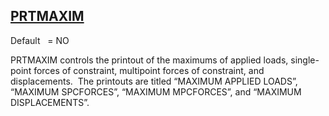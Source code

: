 ## [PRTMAXIM](https://nexus.hexagon.com/documentationcenter/bundle/MSC_Nastran_2022.4/page/Nastran_Combined_Book/qrg/parameters/TOC.PRTMAXIM.xhtml)

Default    = NO

PRTMAXIM controls the printout of the maximums of applied loads, single-point forces of constraint, multipoint forces of constraint, and displacements.  The printouts are titled “MAXIMUM APPLIED LOADS”, “MAXIMUM SPCFORCES”, “MAXIMUM MPCFORCES”, and “MAXIMUM DISPLACEMENTS”.

